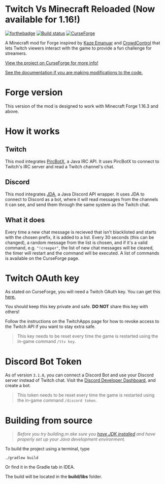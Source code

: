 # Twitch Vs Minecraft Reloaded (Now available for 1.16!)
[![forthebadge](https://forthebadge.com/images/badges/fuck-it-ship-it.svg)](https://forthebadge.com)
[![Build status](https://ci.appveyor.com/api/projects/status/xoql77ww8lpbpmyo?svg=true)](https://ci.appveyor.com/project/iCrazyBlaze/twitchvsminecraft2)
[![CurseForge](http://cf.way2muchnoise.eu/full_twitch-vs-minecraft_downloads.svg)](https://www.curseforge.com/minecraft/mc-mods/twitch-vs-minecraft)

A Minecraft mod for Forge inspired by [Kaze Emanuar](https://www.youtube.com/channel/UCuvSqzfO_LV_QzHdmEj84SQ) and [CrowdControl](https://crowdcontrol.live) that lets Twitch viewers interact with the game to provide a fun challenge for streamers.

[View the project on CurseForge for more info!](https://www.curseforge.com/minecraft/mc-mods/twitch-vs-minecraft)

[See the documentation if you are making modifications to the code.](https://icrazyblaze.github.io/TwitchVsMinecraft2/)


# Forge version
This version of the mod is designed to work with Minecraft Forge 1.16.3 and above.

# How it works
## **Twitch**
This mod integrates [PircBotX](https://github.com/pircbotx/pircbotx), a Java IRC API. It uses PircBotX to connect to Twitch's IRC server and read a Twitch channel's chat.
## **Discord**
This mod integrates [JDA](https://github.com/DV8FromTheWorld/JDA), a Java Discord API wrapper. It uses JDA to connect to Discord as a bot, where it will read messages from the channels it can see, and send them through the same system as the Twitch chat.
## **What it does**
Every time a new chat message is recieved that isn't blacklisted and starts with the chosen prefix, it is added to a list. Every 30 seconds (this can be changed), a random message from the list is chosen, and if it's a valid command, e.g. `"!creeper"`, the list of new chat messages will be cleared, the timer will restart and the command will be executed. A list of commands is available on the CurseForge page.

# Twitch OAuth key
As stated on CurseForge, you will need a Twitch OAuth key. You can get this [here.](https://twitchapps.com/tmi)

You should keep this key private and safe. **DO NOT** share this key with others!

Follow the instructions on the TwitchApps page for how to revoke access to the Twitch API if you want to stay extra safe.

> This key needs to be reset every time the game is restarted using the in-game command `/ttv key`.

# Discord Bot Token
As of version `3.1.0`, you can connect a Discord Bot and use your Discord server instead of Twitch chat.
Visit the [Discord Developer Dashboard](https://discord.com/developers/applications), and create a bot.

> This token needs to be reset every time the game is restarted using the in-game command `/discord token`.

# Building from source
> *Before you try building,m ake sure you [have JDK installed](https://adoptopenjdk.net/) and have properly set up your Java development environment.*

To build the project using a terminal, type
```
./gradlew build
```
Or find it in the Gradle tab in IDEA.

The build will be located in the **build/libs** folder.